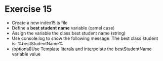 # Exercise 15

* Create a new index15.js file
* Define a **best student name** variable (camel case)
* Assign the variable the class best student name (string)
* Use console.log to show the following message: The best class student is: %bestStudentName%
* (optional)Use Template literals and interpolate the bestStudentName variable value